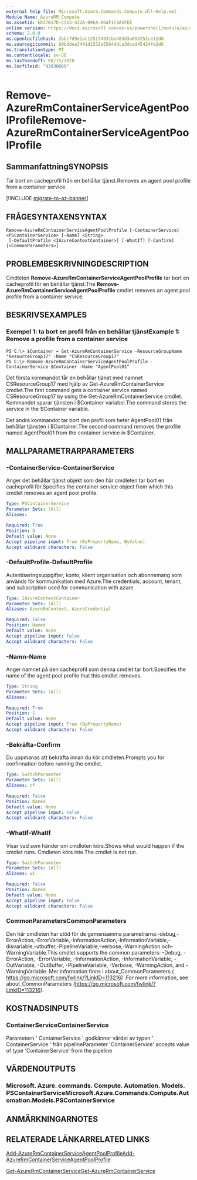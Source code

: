 ```yaml
---
external help file: Microsoft.Azure.Commands.Compute.dll-Help.xml
Module Name: AzureRM.Compute
ms.assetid: ED37B17D-C513-422A-89EA-A6AF1C9A5FEE
online version: https://docs.microsoft.com/en-us/powershell/module/azurerm.compute/remove-azurermcontainerserviceagentpoolprofile
schema: 2.0.0
ms.openlocfilehash: 2bbc7d9e1ac125134931be483d3a693252ce12d0
ms.sourcegitcommit: b9b2dea3441d1532a5564ddca3dced45424fe2d6
ms.translationtype: MT
ms.contentlocale: sv-SE
ms.lasthandoff: 08/15/2020
ms.locfileid: "93930669"
---
```

# <span data-ttu-id="05e20-101">Remove-AzureRmContainerServiceAgentPoolProfile</span><span class="sxs-lookup"><span data-stu-id="05e20-101">Remove-AzureRmContainerServiceAgentPoolProfile</span></span>

## <span data-ttu-id="05e20-102">Sammanfattning</span><span class="sxs-lookup"><span data-stu-id="05e20-102">SYNOPSIS</span></span>
<span data-ttu-id="05e20-103">Tar bort en cacheprofil från en behållar tjänst.</span><span class="sxs-lookup"><span data-stu-id="05e20-103">Removes an agent pool profile from a container service.</span></span>

[!INCLUDE [migrate-to-az-banner](../../includes/migrate-to-az-banner.md)]

## <span data-ttu-id="05e20-104">FRÅGESYNTAXEN</span><span class="sxs-lookup"><span data-stu-id="05e20-104">SYNTAX</span></span>

```
Remove-AzureRmContainerServiceAgentPoolProfile [-ContainerService] <PSContainerService> [-Name] <String>
 [-DefaultProfile <IAzureContextContainer>] [-WhatIf] [-Confirm] [<CommonParameters>]
```

## <span data-ttu-id="05e20-105">PROBLEMBESKRIVNING</span><span class="sxs-lookup"><span data-stu-id="05e20-105">DESCRIPTION</span></span>
<span data-ttu-id="05e20-106">Cmdleten **Remove-AzureRmContainerServiceAgentPoolProfile** tar bort en cacheprofil för en behållar tjänst.</span><span class="sxs-lookup"><span data-stu-id="05e20-106">The **Remove-AzureRmContainerServiceAgentPoolProfile** cmdlet removes an agent pool profile from a container service.</span></span>

## <span data-ttu-id="05e20-107">BESKRIVS</span><span class="sxs-lookup"><span data-stu-id="05e20-107">EXAMPLES</span></span>

### <span data-ttu-id="05e20-108">Exempel 1: ta bort en profil från en behållar tjänst</span><span class="sxs-lookup"><span data-stu-id="05e20-108">Example 1: Remove a profile from a container service</span></span>
```
PS C:\> $Container = Get-AzureRmContainerService -ResourceGroupName "ResourceGroup17" -Name "CSResourceGroup17" 
PS C:\> Remove-AzureRmContainerServiceAgentPoolProfile -ContainerService $Container -Name "AgentPool01"
```

<span data-ttu-id="05e20-109">Det första kommandot får en behållar tjänst med namnet CSResourceGroup17 med hjälp av Get-AzureRmContainerService cmdlet.</span><span class="sxs-lookup"><span data-stu-id="05e20-109">The first command gets a container service named CSResourceGroup17 by using the Get-AzureRmContainerService cmdlet.</span></span>
<span data-ttu-id="05e20-110">Kommandot sparar tjänsten i $Container variabel.</span><span class="sxs-lookup"><span data-stu-id="05e20-110">The command stores the service in the $Container variable.</span></span>

<span data-ttu-id="05e20-111">Det andra kommandot tar bort den profil som heter AgentPool01 från behållar tjänsten i $Container.</span><span class="sxs-lookup"><span data-stu-id="05e20-111">The second command removes the profile named AgentPool01 from the container service in $Container.</span></span>

## <span data-ttu-id="05e20-112">MALLPARAMETRAR</span><span class="sxs-lookup"><span data-stu-id="05e20-112">PARAMETERS</span></span>

### <span data-ttu-id="05e20-113">-ContainerService</span><span class="sxs-lookup"><span data-stu-id="05e20-113">-ContainerService</span></span>
<span data-ttu-id="05e20-114">Anger det behållar tjänst objekt som den här cmdleten tar bort en cacheprofil för.</span><span class="sxs-lookup"><span data-stu-id="05e20-114">Specifies the container service object from which this cmdlet removes an agent pool profile.</span></span>

```yaml
Type: PSContainerService
Parameter Sets: (All)
Aliases: 

Required: True
Position: 0
Default value: None
Accept pipeline input: True (ByPropertyName, ByValue)
Accept wildcard characters: False
```

### <span data-ttu-id="05e20-115">-DefaultProfile</span><span class="sxs-lookup"><span data-stu-id="05e20-115">-DefaultProfile</span></span>
<span data-ttu-id="05e20-116">Autentiseringsuppgifter, konto, klient organisation och abonnemang som används för kommunikation med Azure.</span><span class="sxs-lookup"><span data-stu-id="05e20-116">The credentials, account, tenant, and subscription used for communication with azure.</span></span>

```yaml
Type: IAzureContextContainer
Parameter Sets: (All)
Aliases: AzureRmContext, AzureCredential

Required: False
Position: Named
Default value: None
Accept pipeline input: False
Accept wildcard characters: False
```

### <span data-ttu-id="05e20-117">-Namn</span><span class="sxs-lookup"><span data-stu-id="05e20-117">-Name</span></span>
<span data-ttu-id="05e20-118">Anger namnet på den cacheprofil som denna cmdlet tar bort.</span><span class="sxs-lookup"><span data-stu-id="05e20-118">Specifies the name of the agent pool profile that this cmdlet removes.</span></span>

```yaml
Type: String
Parameter Sets: (All)
Aliases: 

Required: True
Position: 1
Default value: None
Accept pipeline input: True (ByPropertyName)
Accept wildcard characters: False
```

### <span data-ttu-id="05e20-119">-Bekräfta</span><span class="sxs-lookup"><span data-stu-id="05e20-119">-Confirm</span></span>
<span data-ttu-id="05e20-120">Du uppmanas att bekräfta innan du kör cmdleten.</span><span class="sxs-lookup"><span data-stu-id="05e20-120">Prompts you for confirmation before running the cmdlet.</span></span>

```yaml
Type: SwitchParameter
Parameter Sets: (All)
Aliases: cf

Required: False
Position: Named
Default value: None
Accept pipeline input: False
Accept wildcard characters: False
```

### <span data-ttu-id="05e20-121">-WhatIf</span><span class="sxs-lookup"><span data-stu-id="05e20-121">-WhatIf</span></span>
<span data-ttu-id="05e20-122">Visar vad som händer om cmdleten körs.</span><span class="sxs-lookup"><span data-stu-id="05e20-122">Shows what would happen if the cmdlet runs.</span></span> <span data-ttu-id="05e20-123">Cmdleten körs inte.</span><span class="sxs-lookup"><span data-stu-id="05e20-123">The cmdlet is not run.</span></span>

```yaml
Type: SwitchParameter
Parameter Sets: (All)
Aliases: wi

Required: False
Position: Named
Default value: None
Accept pipeline input: False
Accept wildcard characters: False
```

### <span data-ttu-id="05e20-124">CommonParameters</span><span class="sxs-lookup"><span data-stu-id="05e20-124">CommonParameters</span></span>
<span data-ttu-id="05e20-125">Den här cmdleten har stöd för de gemensamma parametrarna:-debug,-ErrorAction,-ErrorVariable,-InformationAction,-InformationVariable,-disvariable,-utbuffer,-PipelineVariable,-verbose,-WarningAction och-WarningVariable.</span><span class="sxs-lookup"><span data-stu-id="05e20-125">This cmdlet supports the common parameters: -Debug, -ErrorAction, -ErrorVariable, -InformationAction, -InformationVariable, -OutVariable, -OutBuffer, -PipelineVariable, -Verbose, -WarningAction, and -WarningVariable.</span></span> <span data-ttu-id="05e20-126">Mer information finns i about_CommonParameters ( https://go.microsoft.com/fwlink/?LinkID=113216) .</span><span class="sxs-lookup"><span data-stu-id="05e20-126">For more information, see about_CommonParameters (https://go.microsoft.com/fwlink/?LinkID=113216).</span></span>

## <span data-ttu-id="05e20-127">KOSTNADS</span><span class="sxs-lookup"><span data-stu-id="05e20-127">INPUTS</span></span>

### <span data-ttu-id="05e20-128">ContainerService</span><span class="sxs-lookup"><span data-stu-id="05e20-128">ContainerService</span></span>
<span data-ttu-id="05e20-129">Parametern ' ContainerService ' godkänner värdet av typen ' ContainerService ' från pipeline</span><span class="sxs-lookup"><span data-stu-id="05e20-129">Parameter 'ContainerService' accepts value of type 'ContainerService' from the pipeline</span></span>

## <span data-ttu-id="05e20-130">VÄRDEN</span><span class="sxs-lookup"><span data-stu-id="05e20-130">OUTPUTS</span></span>

### <span data-ttu-id="05e20-131">Microsoft. Azure. commands. Compute. Automation. Models. PSContainerService</span><span class="sxs-lookup"><span data-stu-id="05e20-131">Microsoft.Azure.Commands.Compute.Automation.Models.PSContainerService</span></span>

## <span data-ttu-id="05e20-132">ANMÄRKNINGAR</span><span class="sxs-lookup"><span data-stu-id="05e20-132">NOTES</span></span>

## <span data-ttu-id="05e20-133">RELATERADE LÄNKAR</span><span class="sxs-lookup"><span data-stu-id="05e20-133">RELATED LINKS</span></span>

[<span data-ttu-id="05e20-134">Add-AzureRmContainerServiceAgentPoolProfile</span><span class="sxs-lookup"><span data-stu-id="05e20-134">Add-AzureRmContainerServiceAgentPoolProfile</span></span>](./Add-AzureRmContainerServiceAgentPoolProfile.md)

[<span data-ttu-id="05e20-135">Get-AzureRmContainerService</span><span class="sxs-lookup"><span data-stu-id="05e20-135">Get-AzureRmContainerService</span></span>](./Get-AzureRmContainerService.md)


